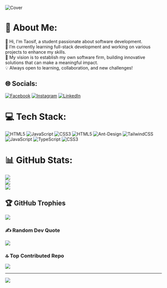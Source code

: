 ![Cover](https://i.ibb.co.com/mHVTMYt/1704539311238.jpg)



# 💫 About Me:
👋 Hi, I'm Taosif, a student passionate about software development.<br>🌱 I’m currently learning full-stack development and working on various projects to enhance my skills.<br>🚀 My vision is to establish my own software firm, building innovative solutions that can make a meaningful impact.<br>💡 Always open to learning, collaboration, and new challenges!


## 🌐 Socials:
[![Facebook](https://img.shields.io/badge/Facebook-%231877F2.svg?logo=Facebook&logoColor=white)](https://facebook.com/https://web.facebook.com/erazulislam.taosif/) [![Instagram](https://img.shields.io/badge/Instagram-%23E4405F.svg?logo=Instagram&logoColor=white)](https://instagram.com/https://www.instagram.com/itstaosif) [![LinkedIn](https://img.shields.io/badge/LinkedIn-%230077B5.svg?logo=linkedin&logoColor=white)](www.linkedin.com/in/md-erazul-islam-16622825b) 

# 💻 Tech Stack:
![HTML5](https://img.shields.io/badge/html5-%23E34F26.svg?style=for-the-badge&logo=html5&logoColor=white) ![JavaScript](https://img.shields.io/badge/javascript-%23323330.svg?style=for-the-badge&logo=javascript&logoColor=%23F7DF1E) ![CSS3](https://img.shields.io/badge/css3-%231572B6.svg?style=for-the-badge&logo=css3&logoColor=white) ![HTML5](https://img.shields.io/badge/html5-%23E34F26.svg?style=for-the-badge&logo=html5&logoColor=white) ![Ant-Design](https://img.shields.io/badge/-AntDesign-%230170FE?style=for-the-badge&logo=ant-design&logoColor=white) ![TailwindCSS](https://img.shields.io/badge/tailwindcss-%2338B2AC.svg?style=for-the-badge&logo=tailwind-css&logoColor=white) ![JavaScript](https://img.shields.io/badge/javascript-%23323330.svg?style=for-the-badge&logo=javascript&logoColor=%23F7DF1E) ![TypeScript](https://img.shields.io/badge/typescript-%23007ACC.svg?style=for-the-badge&logo=typescript&logoColor=white) ![CSS3](https://img.shields.io/badge/css3-%231572B6.svg?style=for-the-badge&logo=css3&logoColor=white) 
# 📊 GitHub Stats:
![](https://github-readme-stats.vercel.app/api?username=Erazul-Islam&theme=radical&hide_border=false&include_all_commits=true&count_private=true)<br/>
![](https://github-readme-streak-stats.herokuapp.com/?user=Erazul-Islam&theme=radical&hide_border=false)<br/>
![](https://github-readme-stats.vercel.app/api/top-langs/?username=Erazul-Islam&theme=radical&hide_border=false&include_all_commits=true&count_private=true&layout=compact)

## 🏆 GitHub Trophies
![](https://github-profile-trophy.vercel.app/?username=Erazul-Islam&theme=radical&no-frame=false&no-bg=false&margin-w=4)

### ✍️ Random Dev Quote
![](https://quotes-github-readme.vercel.app/api?type=horizontal&theme=radical)

### 🔝 Top Contributed Repo
![](https://github-contributor-stats.vercel.app/api?username=Erazul-Islam&limit=5&theme=dark&combine_all_yearly_contributions=true)

---
[![](https://visitcount.itsvg.in/api?id=Erazul-Islam&icon=5&color=6)](https://visitcount.itsvg.in)

<!-- Proudly created with GPRM ( https://gprm.itsvg.in ) -->
